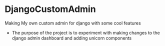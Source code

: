 # DjangoCustomAdmin

Making My own custom admin for django with some cool features
- The purpose of the project is to experiment with making changes to the django admin dashboard and adding unicorn components